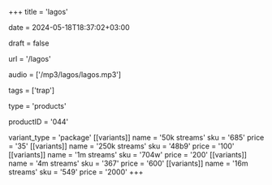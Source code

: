 +++
title = 'lagos'

date = 2024-05-18T18:37:02+03:00

draft = false

url = '/lagos'

audio = ['/mp3/lagos/lagos.mp3']

tags = ['trap']

type = 'products'

productID = '044'

variant_type = 'package'
[[variants]]
name = '50k streams'
sku = '685'
price = '35'
[[variants]]
name = '250k streams'
sku = '48b9'
price = '100'
[[variants]]
name = '1m streams'
sku = '704w'
price = '200'
[[variants]]
name = '4m streams'
sku = '367'
price = '600'
[[variants]]
name = '16m streams'
sku = '549'
price = '2000'
+++
